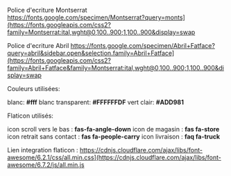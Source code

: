 Police d'ecriture Montserrat https://fonts.google.com/specimen/Montserrat?query=monts](https://fonts.googleapis.com/css2?family=Montserrat:ital,wght@0,100..900;1,100..900&display=swap

Police d'ecriture Abril https://fonts.google.com/specimen/Abril+Fatface?query=abril&sidebar.open&selection.family=Abril+Fatface](https://fonts.googleapis.com/css2?family=Abril+Fatface&family=Montserrat:ital,wght@0,100..900;1,100..900&display=swap

Couleurs utilisées:

blanc: **#fff** 
blanc transparent: **#FFFFFFDF** 
vert clair: **#ADD981**

Flaticon utilisés:

icon scroll vers le bas : **fas-fa-angle-down**
icon de magasin : **fas fa-store** 
icon retrait sans contact : **fas fa-people-carry** 
icon livraison : **faq fa-truck**

Lien integration flaticon : https://cdnjs.cloudflare.com/ajax/libs/font-awesome/6.2.1/css/all.min.css](https://cdnjs.cloudflare.com/ajax/libs/font-awesome/6.7.2/js/all.min.js
